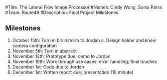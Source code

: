 #Title: The Lateral Flow Image Processor
#Names: Cindy Wong, Sonia Parra
#Team: Route49
#Description: Final Project Milestones

## Milestones

1. October 15th: Turn in brainstorm to Jordan
	a. Design holder and know camera configuration
2. November 5th: Turn in abstract
3. November 12th: Prototype due; demo to Jordan
4. November 19th: Work through use cases; error handling; final touches
5. December 1st: Code due to Jordan
6. December 1st: Written report due; presentation (10 minute)
